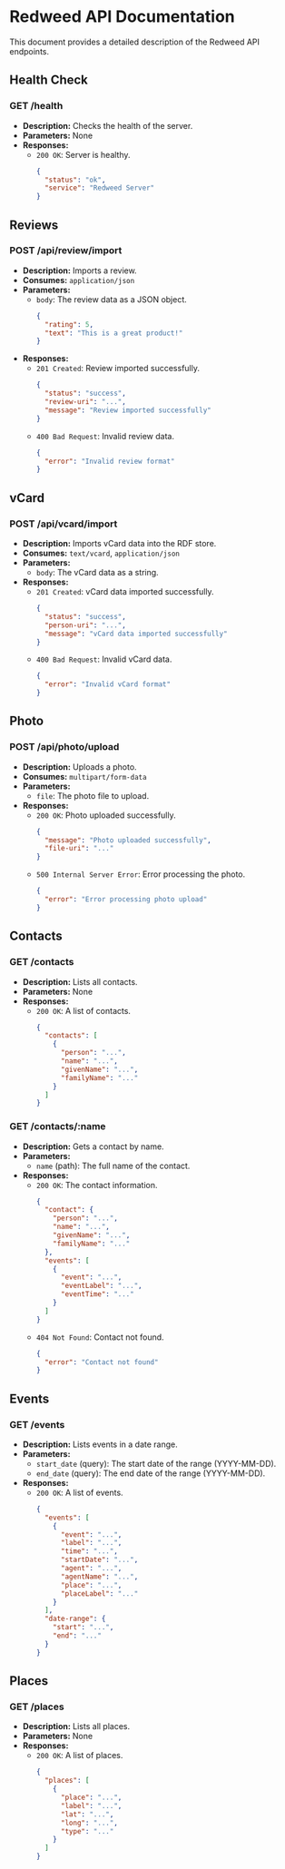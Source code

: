 # Redweed API Documentation

This document provides a detailed description of the Redweed API endpoints.

## Health Check

### GET /health

*   **Description:** Checks the health of the server.
*   **Parameters:** None
*   **Responses:**
    *   `200 OK`: Server is healthy.
        ```json
        {
          "status": "ok",
          "service": "Redweed Server"
        }
        ```

## Reviews

### POST /api/review/import

*   **Description:** Imports a review.
*   **Consumes:** `application/json`
*   **Parameters:**
    *   `body`: The review data as a JSON object.
        ```json
        {
          "rating": 5,
          "text": "This is a great product!"
        }
        ```
*   **Responses:**
    *   `201 Created`: Review imported successfully.
        ```json
        {
          "status": "success",
          "review-uri": "...",
          "message": "Review imported successfully"
        }
        ```
    *   `400 Bad Request`: Invalid review data.
        ```json
        {
          "error": "Invalid review format"
        }
        ```

## vCard

### POST /api/vcard/import

*   **Description:** Imports vCard data into the RDF store.
*   **Consumes:** `text/vcard`, `application/json`
*   **Parameters:**
    *   `body`: The vCard data as a string.
*   **Responses:**
    *   `201 Created`: vCard data imported successfully.
        ```json
        {
          "status": "success",
          "person-uri": "...",
          "message": "vCard data imported successfully"
        }
        ```
    *   `400 Bad Request`: Invalid vCard data.
        ```json
        {
          "error": "Invalid vCard format"
        }
        ```

## Photo

### POST /api/photo/upload

*   **Description:** Uploads a photo.
*   **Consumes:** `multipart/form-data`
*   **Parameters:**
    *   `file`: The photo file to upload.
*   **Responses:**
    *   `200 OK`: Photo uploaded successfully.
        ```json
        {
          "message": "Photo uploaded successfully",
          "file-uri": "..."
        }
        ```
    *   `500 Internal Server Error`: Error processing the photo.
        ```json
        {
          "error": "Error processing photo upload"
        }
        ```

## Contacts

### GET /contacts

*   **Description:** Lists all contacts.
*   **Parameters:** None
*   **Responses:**
    *   `200 OK`: A list of contacts.
        ```json
        {
          "contacts": [
            {
              "person": "...",
              "name": "...",
              "givenName": "...",
              "familyName": "..."
            }
          ]
        }
        ```

### GET /contacts/:name

*   **Description:** Gets a contact by name.
*   **Parameters:**
    *   `name` (path): The full name of the contact.
*   **Responses:**
    *   `200 OK`: The contact information.
        ```json
        {
          "contact": {
            "person": "...",
            "name": "...",
            "givenName": "...",
            "familyName": "..."
          },
          "events": [
            {
              "event": "...",
              "eventLabel": "...",
              "eventTime": "..."
            }
          ]
        }
        ```
    *   `404 Not Found`: Contact not found.
        ```json
        {
          "error": "Contact not found"
        }
        ```

## Events

### GET /events

*   **Description:** Lists events in a date range.
*   **Parameters:**
    *   `start_date` (query): The start date of the range (YYYY-MM-DD).
    *   `end_date` (query): The end date of the range (YYYY-MM-DD).
*   **Responses:**
    *   `200 OK`: A list of events.
        ```json
        {
          "events": [
            {
              "event": "...",
              "label": "...",
              "time": "...",
              "startDate": "...",
              "agent": "...",
              "agentName": "...",
              "place": "...",
              "placeLabel": "..."
            }
          ],
          "date-range": {
            "start": "...",
            "end": "..."
          }
        }
        ```

## Places

### GET /places

*   **Description:** Lists all places.
*   **Parameters:** None
*   **Responses:**
    *   `200 OK`: A list of places.
        ```json
        {
          "places": [
            {
              "place": "...",
              "label": "...",
              "lat": "...",
              "long": "...",
              "type": "..."
            }
          ]
        }
        ```
